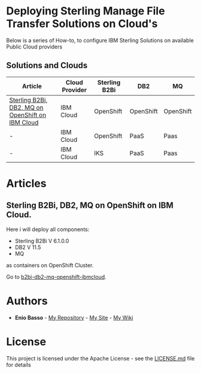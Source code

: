 # Deploying Sterling Manage File Transfer Solutions on Cloud's

Below is a series of How-to, to configure IBM Sterling Solutions on available Public Cloud providers


## Solutions and Clouds

| Article                                                                            | Cloud Provider  | Sterling B2Bi | DB2       | MQ        |
|------------------------------------------------------------------------------------|-----------------|---------------|-----------|-----------|
| [Sterling B2Bi, DB2, MQ on OpenShift on IBM Cloud](b2bi-db2-mq-openshift-ibmcloud) | IBM Cloud       | OpenShift     | OpenShift | OpenShift |
| -                                                                                  | IBM Cloud       | OpenShift     | PaaS      | Paas      |
| -                                                                                  | IBM Cloud       | IKS           | PaaS      | Paas      |



# Articles

## Sterling B2Bi, DB2, MQ on OpenShift on IBM Cloud. 

Here i will deploy all components:

* Sterling B2Bi V 6.1.0.0
* DB2 V 11.5
* MQ

as containers on OpenShift Cluster.

Go to [b2bi-db2-mq-openshift-ibmcloud](b2bi-db2-mq-openshift-ibmcloud).


# Authors

* **Enio Basso** - [My Repository](https://github.com/ebasso) - [My Site](https://ebasso.net) - [My Wiki](https://ebasso.net/wiki)


# License

This project is licensed under the Apache License - see the [LICENSE.md](LICENSE.md) file for details